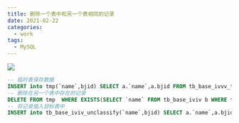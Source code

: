 ```yaml
---
title: 删除一个表中和另一个表相同的记录
date: 2021-02-22
categories:
  - work
tags:
  - MySQL
---
```


![](https://fastly.jsdelivr.net/gh/qbmzc/images/md/wallhaven-k77jqq.jpg)

<!-- more -->

```sql
-- 临时表保存数据
INSERT into tmp(`name`,bjid) SELECT a.`name`,a.bjid FROM tb_base_ivvv_term a; 
-- 删除在另一个表中存在的记录
DELETE FROM tmp  WHERE EXISTS(SELECT `name` FROM tb_base_iviv b WHERE tmp.`name`=b.`name`);
-- 将记录插入目标表中
INSERT into tb_base_iviv_unclassify(`name`,bjid) SELECT a.`name`,a.bjid FROM tmp a; 
```